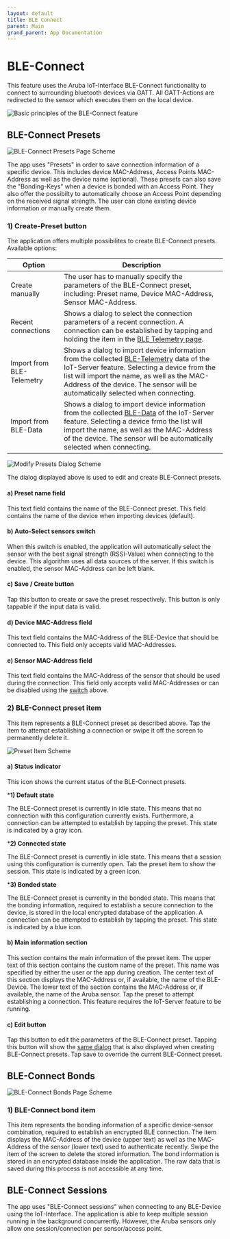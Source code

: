 ```yaml
---
layout: default
title: BLE Connect
parent: Main
grand_parent: App Documentation
---
```


# BLE-Connect

This feature uses the Aruba IoT-Interface BLE-Connect functionality to connect to surrounding bluetooth devices via GATT. All GATT-Actions are redirected to the sensor which executes them on the local device.

![Basic principles of the BLE-Connect feature](../images/main_ble_connect_graphic.png)

## BLE-Connect Presets

![BLE-Connect Presets Page Scheme](../images/main_ble_connect_presets.svg)

The app uses "Presets" in order to save connection information of a specific device. This includes device MAC-Address, Access Points MAC-Address as well as the device name (optional). These presets can also save the "Bonding-Keys" when a device is bonded with an Access Point. They also offer the possibilty to automatically choose an Access Point depending on the received signal strength. The user can clone existing device information or manually create them.

### 1) Create-Preset button

The application offers multiple possibilites to create BLE-Connect presets. Available options:

|Option|Description|
|-|-|
|Create manually|The user has to manually specify the parameters of the BLE-Connect preset, including: Preset name, Device MAC-Address, Sensor MAC-Address.|
|Recent connections|Shows a dialog to select the connection parameters of a recent connection. A connection can be established by tapping and holding the item in the [BLE Telemetry page](./ble_telemetry.md).|
|Import from BLE-Telemetry|Shows a dialog to import device information from the collected [BLE-Telemetry](./ble_telemetry.md) data of the IoT-Server feature. Selecting a device from the list will import the name, as well as the MAC-Address of the device. The sensor will be automatically selected when connecting.|
|Import from BLE-Data|Shows a dialog to import device information from the collected [BLE-Data](./ble_data.md) of the IoT-Server feature. Selecting a device frmo the list will import the name, as well as the MAC-Address of the device. The sensor will be automatically selected when connecting.|

![Modify Presets Dialog Scheme](../images/main_ble_connect_presets_modifydialog.svg)

The dialog displayed above is used to edit and create BLE-Connect presets.

#### a) Preset name field

This text field contains the name of the BLE-Connect preset. This field contains the name of the device when importing devices (default).

#### b) Auto-Select sensors switch

When this switch is enabled, the application will automatically select the sensor with the best signal strength (RSSI-Value) when connecting to the device. This algorithm uses all data sources of the server. If this switch is enabled, the sensor MAC-Address can be left blank.

#### c) Save / Create button

Tap this button to create or save the preset respectively. This button is only tappable if the input data is valid.

#### d) Device MAC-Address field

This text field contains the MAC-Address of the BLE-Device that should be connected to. This field only accepts valid MAC-Addresses.

#### e) Sensor MAC-Address field

This text field contains the MAC-Address of the sensor that should be used during the connection. This field only accepts valid MAC-Addresses or can be disabled using the [switch](#b-auto-select-sensors-switch) above.

### 2) BLE-Connect preset item

This item represents a BLE-Connect preset as described above. Tap the item to attempt establishing a connection or swipe it off the screen to permanently delete it.

![Preset Item Scheme](../images/main_ble_connect_presets_item.svg)

#### a) Status indicator

This icon shows the current status of the BLE-Connect presets.

***1) Default state**

The BLE-Connect preset is currently in idle state. This means that no connection with this configuration currently exists. Furthermore, a connection can be attempted to establish by tapping the preset. This state is indicated by a gray icon.

***2) Connected state**

The BLE-Connect preset is currently in idle state. This means that a session using this configuration is currently open. Tab the preset item to show the session. This state is indicated by a green icon.

***3) Bonded state**

The BLE-Connect preset is currenlty in the bonded state. This means that the bonding information, required to establish a secure connection to the device, is stored in the local encrypted database of the application. A connection can be attempted to establish by tapping the preset. This state is indicated by a blue icon.

#### b) Main information section

This section contains the main information of the preset item. The upper text of this section contains the custom name of the preset. This name was specified by either the user or the app during creation. The center text of this section displays the MAC-Address or, if available, the name of the BLE-Device. The lower text of the section contains the MAC-Address or, if available, the name of the Aruba sensor. Tap the preset to attempt establishing a connection. This feature requires the IoT-Server feature to be running.

#### c) Edit button

Tap this button to edit the parameters of the BLE-Connect preset. Tapping this button will show the [same dialog]() that is also displayed when creating BLE-Connect presets. Tap save to override the current BLE-Connect preset.

## BLE-Connect Bonds

![BLE-Connect Bonds Page Scheme](../images/main_ble_connect_bonds.svg)

### 1) BLE-Connect bond item

This item represents the bonding information of a specific device-sensor combination, required to establish an encrypted BLE connection. The item displays the MAC-Address of the device (upper text) as well as the MAC-Address of the sensor (lower text) used to authenticate recently. Swipe the item of the screen to delete the stored information. The bond information is stored in an encrypted database inside the application. The raw data that is saved during this process is not accessible at any time.

## BLE-Connect Sessions

The app uses "BLE-Connect sessions" when connecting to any BLE-Device using the IoT-Interface. The application is able to keep multiple session running in the background concurrently. However, the Aruba sensors only allow one session/connection per sensor/access point.